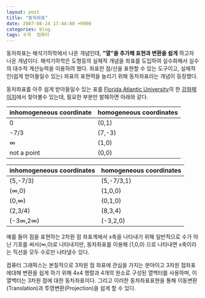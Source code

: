 ```yaml
---
layout: post
title: "동차좌표"
date: 2007-08-24 17:44:00 +0900
categories: blog
tags: 수학  컴퓨터
---
```


동차좌표는 해석기하학에서 나온 개념인데, <b>"열"을 추가해 표현과 변환을 쉽게</b> 하고자 나온 개념이다. 해석기하학은 도형등의 실체적 개념을 좌표를 도입하여 실수화해서 실수의 대수적 계산능력을 이용하려 했다. 좌표란 점/선을 표현할 수 있는 도구이고, 실체적인(쉽게 받아들일수 있는) 좌표의 표현력을 늘리기 위해 동차좌표라는 개념이 등장했다.

동차좌표를 아주 쉽게 받아들일수 있는 표를 [Florida Atlantic University](http://www.fau.edu/)의 한 [강좌페이지](http://www.math.fau.edu/Richman/Geometry/coords.htm)에서 찾아볼수 있는데, 필요한 부분만 발췌하면 아래와 같다.

inhomogeneous coordinate | homogeneous coordinates
-------------------------|------------------------
0                        | (0,1)
-7/3                     | (7,-3)
∞                        | (1,0)
not a point              | (0,0)

inhomogeneous coordinates | homogeneous coordinates
--------------------------|------------------------
(5,-7/3)                  | (5,-7/3,1)
(∞,0)                     | (1,0,0)
(0,∞)                     | (0,1,0)
(2,3/4)                   | (8,3,4)
(-3∞,2∞)                  | (-3,2,0)

예를 들어 점을 표현하는 2차원 점 좌표계에서 x축을 나타내기 위해 일반적으로 수가 아닌 기호를 써서(∞,0)로 나타내지만, 동차좌표를 이용해 (1,0,0) 으로 나타내면 x축이라는 직선을 모두 수로만 나타낼수 있다.

컴퓨터 그래픽스는 본질적으로 3차원 점 좌표에 관심을 가지는 분야이고 3차원 점좌표에대해 변환을 쉽게 하기 위해 4x4 행렬과 4개의 원소로 구성된 열백터를 사용하며, 이 열백터는 3차원 점에 대한 동차좌표이다. 그리고 이러한 동차좌표표현을 통해 이동변환(Translation)과 투영변환(Projection)을 쉽게 할 수 있다.

